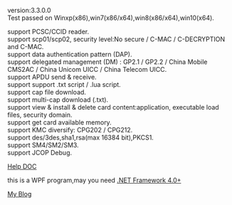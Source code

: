 version:3.3.0.0    
Test passed on Winxp(x86),win7(x86/x64),win8(x86/x64),win10(x64).  

support PCSC/CCID reader.  
support scp01/scp02, security level:No secure / C-MAC / C-DECRYPTION and C-MAC.  
support data authentication pattern (DAP).  
support delegated management (DM) :	GP2.1 / GP2.2 / China Mobile CMS2AC / China Unicom UICC / China Telecom UICC.  
support APDU send & receive.  
support support .txt script / .lua script.   
support cap file download.  
support multi-cap download (.txt).  
support view & install & delete card content:application, executable load files, security domain.  
support get card available memory.  
support KMC diversify: CPG202 / CPG212.  
support des/3des,sha1,rsa(max 16384 bit),PKCS1.  
support SM4/SM2/SM3.   
support JCOP Debug.  

[Help DOC](https://github.com/APDU/SmartCardPlus/tree/master/doc)   

this is a WPF program,may you need [.NET Framework 4.0+](https://www.microsoft.com/en-us/download/details.aspx?id=17718)  

[My Blog](http://map.im)   

